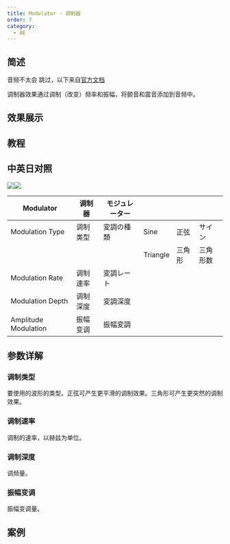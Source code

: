 ```yaml
---
title: Modulator - 调制器
order: 7
category:
  - AE
---
```


## 简述

音频不太会 跳过，以下来自[官方文档](https://helpx.adobe.com/cn/after-effects/using/audio-effects.html)

调制器效果通过调制（改变）频率和振幅，将颤音和震音添加到音频中。

## 效果展示

## 教程

## 中英日对照

![](https://mir.yuelili.com/wp-content/uploads/user/AE/effects/AE-Effects-Audio-Modulator.png)![](https://mir.yuelili.com/wp-content/uploads/user/AE/effects/AE-Effects-Audio-Modulator_cn.png)

| Modulator            | 调制器   | モジュレーター |          |        |          |
| -------------------- | -------- | -------------- | -------- | ------ | -------- |
| Modulation Type      | 调制类型 | 変調の種類     | Sine     | 正弦   | サイン   |
|                      |          |                | Triangle | 三角形 | 三角形数 |
| Modulation Rate      | 调制速率 | 変調レート     |          |        |          |
| Modulation Depth     | 调制深度 | 変調深度       |          |        |          |
| Amplitude Modulation | 振幅变调 | 振幅変調       |          |        |          |

## 参数详解

### 调制类型

要使用的波形的类型。正弦可产生更平滑的调制效果。三角形可产生更突然的调制效果。

### 调制速率

调制的速率，以赫兹为单位。

### 调制深度

调频量。

### 振幅变调

振幅变调量。

## 案例

